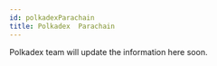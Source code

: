 ```yaml
---
id: polkadexParachain
title: Polkadex  Parachain
---
```


Polkadex team will update the information here soon.